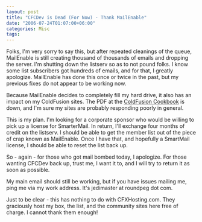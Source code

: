 ```yaml
---
layout: post
title: "CFCDev is Dead (For Now) - Thank MailEnable"
date: "2006-07-24T01:07:00+06:00"
categories: Misc 
tags: 
---
```


Folks, I'm very sorry to say this, but after repeated cleanings of the queue, MailEnable is still creating thousand of thousands of emails and dropping the server. I'm shutting down the listserv so as to not pound folks. I know some list subscribers got hundreds of emails, and for that, I greatly apologize. MailEnable has done this once or twice in the past,  but my previous fixes do not appear to be working now. 

Because MailEnable decides to completely fill my hard drive, it also has an impact on my ColdFusion sites. The PDF at the <a href="http://www.coldfusioncookbook.com">ColdFusion Cookbook</a> is down, and I'm sure my sites are probably responding poorly in general. 

This is my plan. I'm looking for a corporate sponsor who would be willing to pick up a license for SmarterMail. In return, I'll exchange four months of credit on the listserv. I should be able to get the member list out of the piece of crap known as MailEnable. Once I have that, and hopefully a SmartMail license, I should be able to reset the list back up.

So - again - for those who got mail bombed today, I apologize. For those wanting CFCDev back up, trust me, I want it to, and I will try to return it as soon as possible.

My main email should still be working, but if you have issues mailing me, ping me via my work address. It's jedimaster at roundpeg dot com.

Just to be clear - this has nothing to do with CFXHosting.com. They graciously host my box, the list, and the community sites here free of charge. I cannot thank them enough!